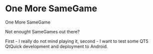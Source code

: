 One More SameGame
===============

One More SameGame

Not enought SameGames out there? 

First - I really do not mind playing it, second - I want to test some QT5 QtQuick development and deployment to Android.
